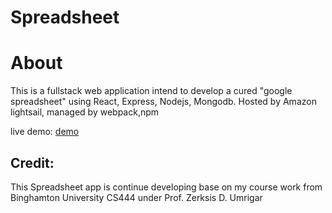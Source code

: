 # Spreadsheet

# About
This is a fullstack web application intend to develop a cured "google spreadsheet" using React, Express, Nodejs, Mongodb.
Hosted by Amazon lightsail, managed by webpack,npm

live demo:
    [demo](http://ss.yuqingneverstop.com/)

## Credit:
This Spreadsheet app is continue developing base on my course work from Binghamton University CS444 under Prof. Zerksis D. Umrigar
